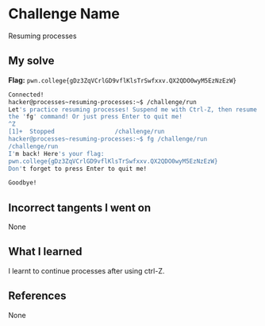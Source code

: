 # Challenge Name
Resuming processes

## My solve
**Flag:** `pwn.college{gDz3ZqVCrlGD9vflKlsTrSwfxxv.QX2QDO0wyM5EzNzEzW}`


```bash
Connected!
hacker@processes~resuming-processes:~$ /challenge/run
Let's practice resuming processes! Suspend me with Ctrl-Z, then resume me with 
the 'fg' command! Or just press Enter to quit me!
^Z
[1]+  Stopped                 /challenge/run
hacker@processes~resuming-processes:~$ fg /challenge/run
/challenge/run
I'm back! Here's your flag:
pwn.college{gDz3ZqVCrlGD9vflKlsTrSwfxxv.QX2QDO0wyM5EzNzEzW}
Don't forget to press Enter to quit me!

Goodbye!

```

## Incorrect tangents I went on
None

## What I learned
I learnt to continue processes after using ctrl-Z.

## References 
None
